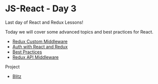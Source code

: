 # JS-React - Day 3

Last day of React and Redux Lessons!

Today we will cover some advanced topics and best practices for React.

- [Redux Custom Middleware](redux_custom_middleware.md)
- [Auth with React and Redux](auth.md)
- [Best Practices](best_practices.md)
- [Redux API Middleware](redux_api_middleware.md)

Project

- [Blitz](blitz.md)
